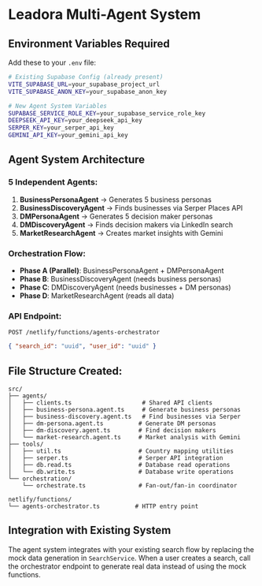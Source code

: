 # Leadora Multi-Agent System

## Environment Variables Required

Add these to your `.env` file:

```bash
# Existing Supabase Config (already present)
VITE_SUPABASE_URL=your_supabase_project_url
VITE_SUPABASE_ANON_KEY=your_supabase_anon_key

# New Agent System Variables
SUPABASE_SERVICE_ROLE_KEY=your_supabase_service_role_key
DEEPSEEK_API_KEY=your_deepseek_api_key  
SERPER_KEY=your_serper_api_key
GEMINI_API_KEY=your_gemini_api_key
```

## Agent System Architecture

### 5 Independent Agents:
1. **BusinessPersonaAgent** → Generates 5 business personas
2. **BusinessDiscoveryAgent** → Finds businesses via Serper Places API
3. **DMPersonaAgent** → Generates 5 decision maker personas  
4. **DMDiscoveryAgent** → Finds decision makers via LinkedIn search
5. **MarketResearchAgent** → Creates market insights with Gemini

### Orchestration Flow:
- **Phase A (Parallel)**: BusinessPersonaAgent + DMPersonaAgent
- **Phase B**: BusinessDiscoveryAgent (needs business personas)
- **Phase C**: DMDiscoveryAgent (needs businesses + DM personas)
- **Phase D**: MarketResearchAgent (reads all data)

### API Endpoint:
`POST /netlify/functions/agents-orchestrator`
```json
{ "search_id": "uuid", "user_id": "uuid" }
```

## File Structure Created:

```
src/
├── agents/
│   ├── clients.ts                    # Shared API clients
│   ├── business-persona.agent.ts     # Generate business personas
│   ├── business-discovery.agent.ts   # Find businesses via Serper
│   ├── dm-persona.agent.ts          # Generate DM personas
│   ├── dm-discovery.agent.ts        # Find decision makers
│   └── market-research.agent.ts     # Market analysis with Gemini
├── tools/
│   ├── util.ts                      # Country mapping utilities
│   ├── serper.ts                    # Serper API integration
│   ├── db.read.ts                   # Database read operations
│   └── db.write.ts                  # Database write operations
└── orchestration/
    └── orchestrate.ts               # Fan-out/fan-in coordinator

netlify/functions/
└── agents-orchestrator.ts          # HTTP entry point
```

## Integration with Existing System

The agent system integrates with your existing search flow by replacing the mock data generation in `SearchService`. When a user creates a search, call the orchestrator endpoint to generate real data instead of using the mock functions.